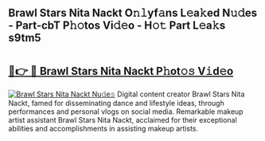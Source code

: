 ## Brawl Stars Nita Nackt O𝚗𝚕yf𝚊ns L𝚎a𝚔ed N𝚞𝚍es - Part-cbT P𝚑𝚘tos Vi𝚍𝚎o - H𝚘𝚝 Part L𝚎a𝚔s s9tm5

# <h2><a href="http://kfbawub.oniu.top/?m=Brawl+Stars+Nita+Nackt">🔗👉 🔴 Brawl Stars Nita Nackt P𝚑ot𝚘𝚜 V𝚒d𝚎o</a></h2>

[![Brawl Stars Nita Nackt Nu𝚍e𝚜](https://i.imgur.com/0qMVB7G.gif)](http://kfbawub.oniu.top/?m=Brawl+Stars+Nita+Nackt)
Digital content creator Brawl Stars Nita Nackt, famed for disseminating dance and lifestyle ideas, through performances and personal vlogs on social media. Remarkable makeup artist assistant Brawl Stars Nita Nackt, acclaimed for their exceptional abilities and accomplishments in assisting makeup artists.  
